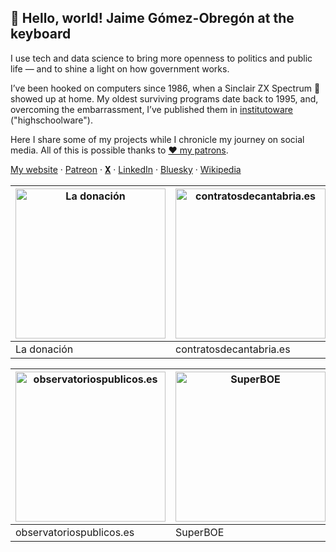 ## 👋 Hello, world! Jaime Gómez-Obregón at the keyboard

I use tech and data science to bring more openness to politics and public life — and to shine a light on how government works.

I’ve been hooked on computers since 1986, when a Sinclair ZX Spectrum 🤩 showed up at home. My oldest surviving programs date back to 1995, and, overcoming the embarrassment, I’ve published them in [institutoware](https://github.com/JaimeObregon/institutoware) ("highschoolware").

Here I share some of my projects while I chronicle my journey on social media. All of this is possible thanks to [❤️ my patrons](https://www.patreon.com/jaime_gomez_obregon).

[My website](https://jaime.gomezobregon.com) ·
[Patreon](https://www.patreon.com/jaime_gomez_obregon) ·
[𝐗](https://x.com/JaimeObregon) ·
[LinkedIn](https://www.linkedin.com/in/jaimegomezobregon) ·
[Bluesky](https://bsky.app/profile/gomezobregon.com) ·
[Wikipedia](https://es.wikipedia.org/wiki/Jaime_G%C3%B3mez-Obreg%C3%B3n)

<!-- prettier-ignore -->
| [<img src="ladonacion.avif" alt="La donación" width="240">](https://ladonacion.es) | [<img src="contratosdecantabria.avif" alt="contratosdecantabria.es" width="240">](https://contratosdecantabria.es) | [<img src="retrogipuzkoa.avif" alt="Retrogipuzkoa" width="240">](https://retrogipuzkoa.com) | [<img src="contractacio.cat.avif" alt="contractacio.cat" width="240">](https://contractacio.cat)
| ----------- | ----------------------- | ------------- | -------- |
| La&nbsp;donación | contratosdecantabria.es | Retrogipuzkoa | contractacio.cat |

<!-- prettier-ignore -->
| [<img src="observatoriospublicos.avif" alt="observatoriospublicos.es" width="240">](https://observatoriospublicos.es) | [<img src="superboe.avif" alt="SuperBOE" width="240">](https://superboe.es) | [<img src="metanavarra.avif" alt="El portero del metaverso" width="240">](https://twitter.com/JaimeObregon/status/1525510124353241093) | [<img src="gobiernovasco.avif" alt="gobiernovasco.marketing" width="240">](https://gobiernovasco.marketing) |
| --- | --- | --- | --- |
| observatoriospublicos.es | SuperBOE | El&nbsp;portero&nbsp;del&nbsp;metaverso | gobiernovasco.marketing |
